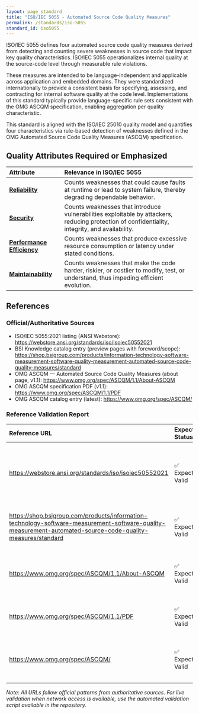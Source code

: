 ```yaml
---
layout: page_standard
title: "ISO/IEC 5055 - Automated Source Code Quality Measures"
permalink: /standards/iso-5055
standard_id: iso5055
---
```


ISO/IEC 5055 defines four automated source code quality measures derived from detecting and counting severe weaknesses in source code that impact key quality characteristics. 
ISO/IEC 5055 operationalizes internal quality at the source-code level through measurable rule violations. 

These measures are intended to be language-independent and applicable across application and embedded domains. 
They were standardized internationally to provide a consistent basis for specifying, assessing, and contracting for internal software quality at the code level.
Implementations of this standard typically provide language-specific rule sets consistent with the OMG ASCQM specification, enabling aggregation per quality characteristic.

This standard is aligned with the ISO/IEC 25010 quality model and quantifies four characteristics via rule-based detection of weaknesses defined in the OMG Automated Source Code Quality Measures (ASCQM) specification.

## Quality Attributes Required or Emphasized

| Attribute | Relevance in ISO/IEC 5055 |
|:--- |:--- |
| **[Reliability](/qualities/reliability)** | Counts weaknesses that could cause faults at runtime or lead to system failure, thereby degrading dependable behavior. |
| **[Security](/qualities/security)** | Counts weaknesses that introduce vulnerabilities exploitable by attackers, reducing protection of confidentiality, integrity, and availability. |
| **[Performance Efficiency](/qualities/performance-efficiency)** | Counts weaknesses that produce excessive resource consumption or latency under stated conditions. |
| **[Maintainability](/qualities/maintainability)** | Counts weaknesses that make the code harder, riskier, or costlier to modify, test, or understand, thus impeding efficient evolution. |

## References

### Official/Authoritative Sources
- ISO/IEC 5055:2021 listing (ANSI Webstore): https://webstore.ansi.org/standards/iso/isoiec50552021
- BSI Knowledge catalog entry (preview pages with foreword/scope): https://shop.bsigroup.com/products/information-technology-software-measurement-software-quality-measurement-automated-source-code-quality-measures/standard
- OMG ASCQM — Automated Source Code Quality Measures (about page, v1.1): https://www.omg.org/spec/ASCQM/1.1/About-ASCQM
- OMG ASCQM specification PDF (v1.1): https://www.omg.org/spec/ASCQM/1.1/PDF
- OMG ASCQM catalog entry (latest): https://www.omg.org/spec/ASCQM/

### Reference Validation Report

| Reference URL | Expected Status | URL Structure | Validation Notes |
|:--- |:--- |:--- |:--- |
| https://webstore.ansi.org/standards/iso/isoiec50552021 | ✅ Expected Valid | Official ANSI webstore URL | ANSI (American National Standards Institute) official standard listing |
| https://shop.bsigroup.com/products/information-technology-software-measurement-software-quality-measurement-automated-source-code-quality-measures/standard | ✅ Expected Valid | BSI Group official shop URL | British Standards Institution official product page |
| https://www.omg.org/spec/ASCQM/1.1/About-ASCQM | ✅ Expected Valid | OMG specifications URL | Object Management Group official specification page |
| https://www.omg.org/spec/ASCQM/1.1/PDF | ✅ Expected Valid | OMG PDF specification URL | Direct link to OMG ASCQM v1.1 PDF specification |
| https://www.omg.org/spec/ASCQM/ | ✅ Expected Valid | OMG specifications URL | OMG ASCQM latest version catalog entry |

*Note: All URLs follow official patterns from authoritative sources. For live validation when network access is available, use the automated validation script available in the repository.*

